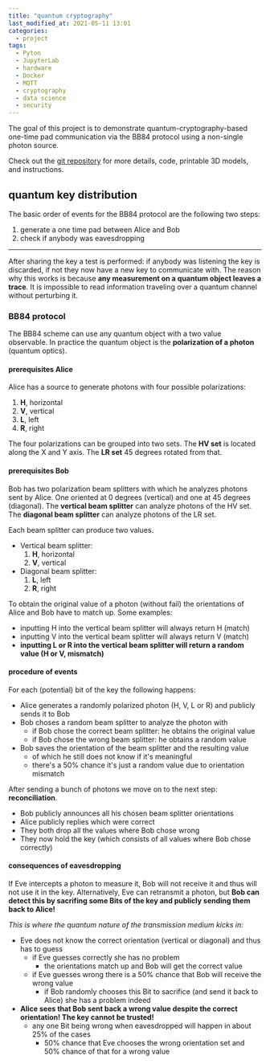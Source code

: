 ```yaml
---
title: "quantum cryptography"
last_modified_at: 2021-05-11 13:01
categories:
  - project
tags:
  - Pyton
  - JupyterLab
  - hardware
  - Docker
  - MQTT
  - cryptography
  - data science
  - security
---
```



The goal of this project is to demonstrate quantum-cryptography-based one-time pad communication via
the BB84 protocol using a non-single photon source.

Check out the [git repository](https://github.com/bmedicke/quantum_cryptography) for more details, code, printable 3D models, and instructions.


## quantum key distribution

The basic order of events for the BB84 protocol are the following two steps:

1. generate a one time pad between Alice and Bob
2. check if anybody was eavesdropping

---

After sharing the key a test is performed: if anybody was listening the key is discarded,
if not they now have a new key to communicate with.  The reason why this works is because **any measurement on a quantum object leaves a trace**.
It is impossible to read information traveling over a quantum channel without perturbing it.

### BB84 protocol

The BB84 scheme can use any quantum object with a two value observable.
In practice the quantum object is the **polarization of a photon** (quantum optics).

#### prerequisites Alice

Alice has a source to generate photons with four possible polarizations:

1. **H**, horizontal
2. **V**, vertical
3. **L**, left
4. **R**, right

The four polarizations can be grouped into two sets.
The **HV set** is located along the X and Y axis. The **LR set** 45 degrees rotated from that.

#### prerequisites Bob

Bob has two polarization beam splitters with which he analyzes photons sent by Alice. One oriented at 0 degrees (vertical) and one at 45 degrees (diagonal).
The **vertical beam splitter** can analyze photons of the HV set. The **diagonal beam splitter** can analyze photons of the LR set.

Each beam splitter can produce two values.
* Vertical beam splitter:
  1. **H**, horizontal
  2. **V**, vertical
* Diagonal beam splitter:
  1. **L**, left
  2. **R**, right

To obtain the original value of a photon (without fail) the orientations of Alice and Bob have to match up. Some examples:

* inputting H into the vertical beam splitter will always return H (match)
* inputting V into the vertical beam splitter will always return V (match)
* **inputting L or R into the vertical beam splitter will return a random value (H or V, mismatch)**

#### procedure of events

For each (potential) bit of the key the following happens:

* Alice generates a randomly polarized photon (H, V, L or R) and publicly sends it to Bob
* Bob choses a random beam splitter to analyze the photon with
  * if Bob chose the correct beam splitter: he obtains the original value
  * if Bob chose the wrong beam splitter: he obtains a random value
* Bob saves the orientation of the beam splitter and the resulting value 
  * of which he still does not know if it's meaningful
  * there's a 50% chance it's just a random value due to orientation mismatch

After sending a bunch of photons we move on to the next step: **reconciliation**.

* Bob publicly announces all his chosen beam splitter orientations
* Alice publicly replies which were correct
* They both drop all the values where Bob chose wrong
* They now hold the key (which consists of all values where Bob chose correctly)

#### consequences of eavesdropping

If Eve intercepts a photon to measure it, Bob will not receive it and thus will not use it in the key.
Alternatively, Eve can retransmit a photon, but **Bob can detect this by sacrifing some
Bits of the key and publicly sending them back to Alice!**

_This is where the quantum nature of the transmission medium kicks in:_

* Eve does not know the correct orientation (vertical or diagonal) and thus has to guess
  * if Eve guesses correctly she has no problem
    * the orientations match up and Bob will get the correct value
  * if Eve guesses wrong there is a 50% chance that Bob will receive the wrong value
    * if Bob randomly chooses this Bit to sacrifice (and send it back to Alice) she has a problem indeed
* **Alice sees that Bob sent back a wrong value despite the correct orientation! The key cannot be trusted!**
  * any one Bit being wrong when eavesdropped will happen in about 25% of the cases
    * 50% chance that Eve chooses the wrong orientation set and 50% chance of that for a wrong value
